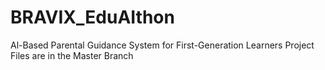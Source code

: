 # BRAVIX_EduAIthon
Al-Based Parental Guidance System for  First-Generation Learners
Project Files are in the Master Branch
